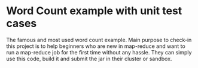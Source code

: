 # Word Count example with unit test cases
The famous and most used word count example. Main purpose to check-in this project is to help beginners who are new in map-reduce and want to run a map-reduce job for the first time without any hassle. They can simply use this code, build it and submit the jar in their cluster or sandbox.
